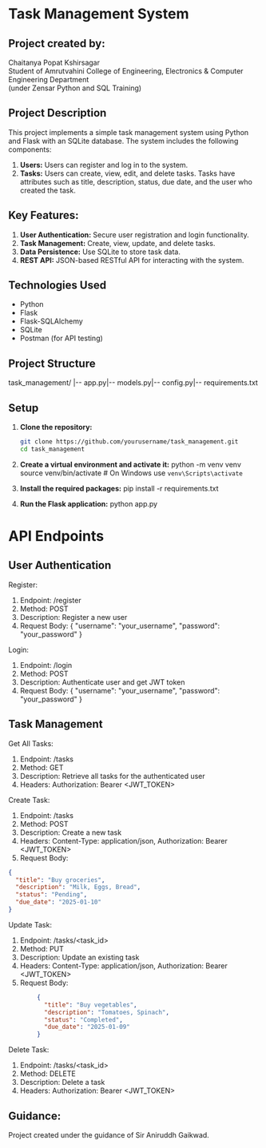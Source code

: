 # Task Management System

## Project created by:
Chaitanya Popat Kshirsagar  
Student of Amrutvahini College of Engineering, Electronics & Computer Engineering Department  
(under Zensar Python and SQL Training)

## Project Description
This project implements a simple task management system using Python and Flask with an SQLite database. The system includes the following components:

1. **Users:** Users can register and log in to the system.
2. **Tasks:** Users can create, view, edit, and delete tasks. Tasks have attributes such as title, description, status, due date, and the user who created the task.

## Key Features:
1. **User Authentication:** Secure user registration and login functionality.
2. **Task Management:** Create, view, update, and delete tasks.
3. **Data Persistence:** Use SQLite to store task data.
4. **REST API:** JSON-based RESTful API for interacting with the system.

## Technologies Used
- Python
- Flask
- Flask-SQLAlchemy
- SQLite
- Postman (for API testing)

## Project Structure
task_management/ |-- app.py|-- models.py|-- config.py|-- requirements.txt


## Setup
1. **Clone the repository:**
   ```bash
   git clone https://github.com/yourusername/task_management.git
   cd task_management
2. **Create a virtual environment and activate it:**
   python -m venv venv
   source venv/bin/activate   # On Windows use `venv\Scripts\activate`
   
4. **Install the required packages:**
   pip install -r requirements.txt

5. **Run the Flask application:**
   python app.py

# API Endpoints

## User Authentication

Register: 

1)  Endpoint: /register  
2)  Method: POST  
3)  Description: Register a new user  
4)  Request Body: { "username": "your_username", "password": "your_password" }

Login:  

1)  Endpoint: /login  
2)  Method: POST  
3)  Description: Authenticate user and get JWT token  
4)  Request Body: { "username": "your_username", "password": "your_password" }

## Task Management

Get All Tasks:  

1)  Endpoint: /tasks  
2)  Method: GET  
3)  Description: Retrieve all tasks for the authenticated user  
4)  Headers: Authorization: Bearer <JWT_TOKEN>


Create Task:  

1)  Endpoint: /tasks  
2)  Method: POST  
3)  Description: Create a new task  
4)  Headers: Content-Type: application/json, Authorization: Bearer <JWT_TOKEN>  
5)  Request Body:

```json
{
  "title": "Buy groceries",
  "description": "Milk, Eggs, Bread",
  "status": "Pending",
  "due_date": "2025-01-10"
}
````
Update Task:  

1)  Endpoint: /tasks/<task_id>  
2)  Method: PUT  
3)  Description: Update an existing task  
4)  Headers: Content-Type: application/json, Authorization: Bearer <JWT_TOKEN>  
5)  Request Body:
   
```json 
        {
          "title": "Buy vegetables",  
          "description": "Tomatoes, Spinach",  
          "status": "Completed",  
          "due_date": "2025-01-09"  
        }
````
        
Delete Task:  

1)  Endpoint: /tasks/<task_id>  
2)  Method: DELETE  
3)  Description: Delete a task  
4)  Headers: Authorization: Bearer <JWT_TOKEN>  


## Guidance:
Project created under the guidance of Sir Aniruddh Gaikwad.
